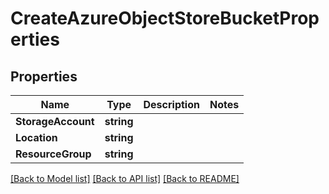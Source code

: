 # CreateAzureObjectStoreBucketProperties

## Properties
Name | Type | Description | Notes
------------ | ------------- | ------------- | -------------
**StorageAccount** | **string** |  | 
**Location** | **string** |  | 
**ResourceGroup** | **string** |  | 

[[Back to Model list]](../README.md#documentation-for-models) [[Back to API list]](../README.md#documentation-for-api-endpoints) [[Back to README]](../README.md)



